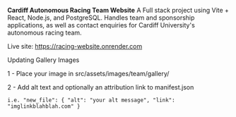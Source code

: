 **Cardiff Autonomous Racing Team Website**
A Full stack project using Vite + React, Node.js, and PostgreSQL.
Handles team and sponsorship applications, as well as contact enquiries for Cardiff University's autonomous racing team. 

Live site:
https://racing-website.onrender.com

Updating Gallery Images

1 - Place your image in src/assets/images/team/gallery/

2 - Add alt text and optionally an attribution link to manifest.json 

`i.e. "new_file": {
  "alt": "your alt message",
  "link": "imglinkblahblah.com"
}`
